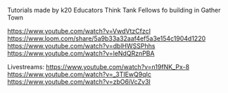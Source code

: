 Tutorials made by k20 Educators Think Tank Fellows fo building in Gather Town

https://www.youtube.com/watch?v=VwdVtzCfzcI
https://www.loom.com/share/5a9b33a32aaf4ef5a3e154c1904d1220
https://www.youtube.com/watch?v=dblHWSSPhhs
https://www.youtube.com/watch?v=leNdQRznPBA

Livestreams:
https://www.youtube.com/watch?v=n19fNK_Px-8
https://www.youtube.com/watch?v=_3TIEwQ9qIc
https://www.youtube.com/watch?v=zbO6iVcZv3I


